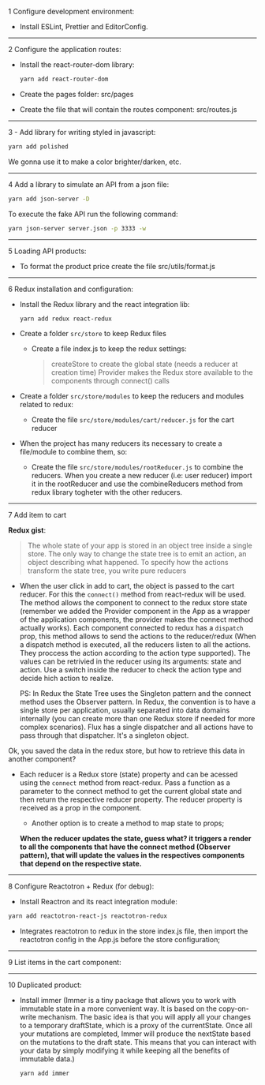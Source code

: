 1 Configure development environment:

- Install ESLint, Prettier and EditorConfig.

---

2 Configure the application routes:

- Install the react-router-dom library:
  ```sh
  yarn add react-router-dom
  ```
- Create the pages folder: src/pages

- Create the file that will contain the routes component: src/routes.js

---

3 - Add library for writing styled in javascript:

```sh
yarn add polished
```

We gonna use it to make a color brighter/darken, etc.

---

4 Add a library to simulate an API from a json file:

```sh
yarn add json-server -D
```

To execute the fake API run the following command:

```sh
yarn json-server server.json -p 3333 -w
```

---

5 Loading API products:

- To format the product price create the file src/utils/format.js

---

6 Redux installation and configuration:

- Install the Redux library and the react integration lib:

  ```sh
  yarn add redux react-redux
  ```

- Create a folder `src/store` to keep Redux files

  - Create a file index.js to keep the redux settings:

    > createStore to create the global state (needs a reducer at creation time)
    > Provider makes the Redux store available to the components through connect() calls

- Create a folder `src/store/modules` to keep the reducers and modules related to redux:
  - Create the file `src/store/modules/cart/reducer.js` for the cart reducer
- When the project has many reducers its necessary to create a file/module to combine them, so:
  - Create the file `src/store/modules/rootReducer.js` to combine the reducers. When you create a new reducer (i.e: user reducer) import it in the rootReducer and use the combineReducers method from redux library togheter with the other reducers.

---

7 Add item to cart

**Redux gist**:

> The whole state of your app is stored in an object tree inside a single store. The only way to change the state tree is to emit an action, an object describing what happened. To specify how the actions transform the state tree, you write pure reducers

- When the user click in add to cart, the object is passed to the cart reducer.
  For this the `connect()` method from react-redux will be used. The method allows the component to connect to the redux store state (remember we added the Provider component in the App as a wrapper of the application components, the provider makes the connect method actually works).
  Each component connected to redux has a `dispatch` prop, this method allows to send the actions to the reducer/redux (When a dispatch method is executed, all the reducers listen to all the actions. They proccess the action according to the action type supported).
  The values can be retrivied in the reducer using its arguments: state and action. Use a switch inside the reducer to check the action type and decide hich action to realize.

  PS: In Redux the State Tree uses the Singleton pattern and the connect method uses the Observer pattern.
  In Redux, the convention is to have a single store per application, usually separated into data domains internally (you can create more than one Redux store if needed for more complex scenarios). Flux has a single dispatcher and all actions have to pass through that dispatcher. It's a singleton object.

Ok, you saved the data in the redux store,
but how to retrieve this data in another component?

- Each reducer is a Redux store (state) property and can be acessed using the `connect` method from react-redux.
  Pass a function as a parameter to the connect method to
  get the current global state and then return the respective reducer property.
  The reducer property is received as a prop in the component.

  - Another option is to create a method to map state to props;

  **When the reducer updates the state, guess what? it triggers a render to all the components that have the connect method (Observer pattern), that will update the values in the respectives components that depend on the respective state.**

---

8 Configure Reactotron + Redux (for debug):

- Install Reactron and its react integration module:

```sh
yarn add reactotron-react-js reactotron-redux
```

- Integrates reactotron to redux in the store index.js file, then import the
  reactotron config in the App.js before the store configuration;

---

9 List items in the cart component:

---

10 Duplicated product:

- Install immer (Immer is a tiny package that allows you to work with immutable state in a more convenient way. It is based on the copy-on-write mechanism. The basic idea is that you will apply all your changes to a temporary draftState, which is a proxy of the currentState. Once all your mutations are completed, Immer will produce the nextState based on the mutations to the draft state. This means that you can interact with your data by simply modifying it while keeping all the benefits of immutable data.)
  ```sh
  yarn add immer
  ```
